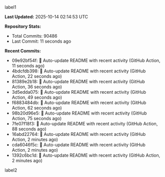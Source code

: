 
label1 
<!-- ACTIVITY_START -->
**Last Updated:** 2025-10-14 02:14:53 UTC

**Repository Stats:**
- Total Commits: 90486
- Last Commit: 11 seconds ago

**Recent Commits:**
- 09e92bf54f: 🤖 Auto-update README with recent activity (GitHub Action, 11 seconds ago)
- 4bdcfdb398: 🤖 Auto-update README with recent activity (GitHub Action, 22 seconds ago)
- 81389e2b18: 🤖 Auto-update README with recent activity (GitHub Action, 36 seconds ago)
- 3d5edda075: 🤖 Auto-update README with recent activity (GitHub Action, 49 seconds ago)
- f6883484db: 🤖 Auto-update README with recent activity (GitHub Action, 62 seconds ago)
- 98b20d96e5: 🤖 Auto-update README with recent activity (GitHub Action, 75 seconds ago)
- 7fe07f18f3: 🤖 Auto-update README with recent activity (GitHub Action, 88 seconds ago)
- 16abd22764: 🤖 Auto-update README with recent activity (GitHub Action, 2 minutes ago)
- cda6046f5c: 🤖 Auto-update README with recent activity (GitHub Action, 2 minutes ago)
- 1392c6bc1d: 🤖 Auto-update README with recent activity (GitHub Action, 2 minutes ago)
<!-- ACTIVITY_END -->

label2
